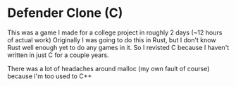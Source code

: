 # Defender Clone (C)

This was a game I made for a college project in roughly 2 days (~12 hours of actual work)
Originally I was going to do this in Rust, but I don't know Rust well enough yet to do any games in it.
So I revisted C because I haven't written in just C for a couple years.

There was a lot of headaches around malloc (my own fault of course) because I'm too used to C++
